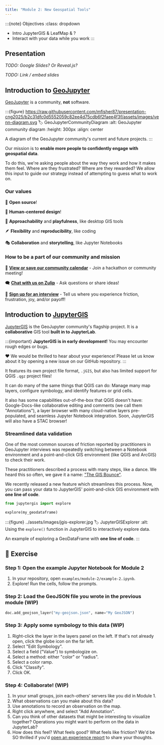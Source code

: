```yaml
---
title: "Module 2: New Geospatial Tools"
---
```


:::{note} Objectives
:class: dropdown

* Intro JupyterGIS & LeafMap & ?
* Interact with your data while you work
:::


## Presentation

_TODO: Google Slides? Or Reveal.js?_

_TODO: Link / embed slides_


## Introduction to [GeoJupyter](https://geojupyter.org/)

[GeoJupyter](https://geojupyter.org/) is a community, **not** software.

:::{figure} https://raw.githubusercontent.com/mfisher87/presentation-cng2025/b2c31dfc0d5552059c82ee4d75cdb6f2faee4f3f/assets/images/venn-diagram.svg
:label: GeoJupyterCommunityDiagram
:alt: GeoJupyter community diagram
:height: 300px
:align: center

A diagram of the GeoJupyter community's current and future projects.
:::

Our mission is to **enable more people to confidently engage with geospatial data**.

To do this, we're asking people about the way they work and how it makes them feel.
Where are they frustrated? Where are they rewarded?
We allow this input to guide our strategy instead of attempting to guess what to work
on.


### Our values

🤗 **Open source**!

👤 **Human-centered design**!

🤸 **Approachability** and **playfulness**, like desktop GIS tools

🪶 **Flexibility** and **reproducibility**, like coding

🎭 **Collaboration** and **storytelling**, like Jupyter Notebooks


### How to be a part of our community and mission

📅 [**View or save our community calendar**](https://geojupyter.org/calendar) -
Join a hackathon or community meeting!

🗨️ [**Chat with us on Zulip**](https://jupyter.zulipchat.com/#narrow/channel/471314-geojupyter) -
Ask questions or share ideas!

🎤 [**Sign up for an interview**](https://geojupyter.org/interviews/sign-up.html) -
Tell us where you experience friction, frustration, joy, and/or payoff!



## Introduction to [JupyterGIS](https://jupytergis.readthedocs.io/en/latest/)

[JupyterGIS](https://jupytergis.readthedocs.io/en/latest/) is the GeoJupyter community's flagship project.
It is a **collaborative** GIS tool **built in to JupyterLab**.

:::{important}
**JupyterGIS is in early development!**
You may encounter rough edges or bugs.

❤️ We would be thrilled to hear about your experience!
Please let us know about it by opening a new issue on our GitHub repository.
:::

It features its own project file format, `.jGIS`, but also has limited support for QGIS
`.qgz` project files!

It can do many of the same things that QGIS can do:
Manage many map layers,
configure symbology,
and identify features or grid cells.

It also has some capabilities out-of-the-box that QGIS doesn't have:
Google-Docs-like collaborative editing and comments (we call them "Annotations"),
a layer browser with many cloud-native layers pre-populated,
and seamless Jupyter Notebook integration.
Soon, JupyterGIS will also have a STAC browser!


### Streamlined data validation

One of the most common sources of friction reported by practitioners in GeoJupyter
interviews was repeatedly switching between a Notebook environment and a point-and-click
GIS environment (like QGIS and ArcGIS) to check their work.

These practitioners described a process with many steps, like a dance. We heard this so
often, we gave it a name:
["The GIS Bounce"](https://geojupyter.org/blog/20250410-community-insight-gis-bounce/).

We recently released a new feature which streamlines this process.
Now, you can pass your data to JupyterGIS' point-and-click GIS environment with
**one line of code**.

```python
from jupytergis import explore

explore(my_geodataframe)
```

:::{figure} ../assets/images/jgis-explorer.jpg
:label: JupyterGISExplorer
:alt: Using the `explore()` function in JupyterGIS to interactively explore data.

An example of exploring a GeoDataFrame with **one line of code**.
:::


## 💪 Exercise

### Step 1: Open the example Jupyter Notebook for Module 2

1. In your repository, open `examples/module-2/example-2.ipynb`.
1. Explore! Run the cells, follow the prompts.


### Step 2: Load the GeoJSON file you wrote in the previous module (WIP)

```python
doc.add_geojson_layer("my-geojson.json", name="My GeoJSON")
```



### Step 3: Apply some symbology to this data (WIP)

1. Right-click the layer in the layers panel on the left. If that's not already open,
   click the globe icon on the far left.
1. Select "Edit Symbology".
  1. Select a field ("Value") to symbologize on.
  1. Select a method: either "color" or "radius".
  1. Select a color ramp.
  1. Click "Classify".
  1. Click OK.


### Step 4: Collaborate! (WIP)

1. In your small groups, join each-others' servers like you did in Module 1.
1. What observations can you make about this data?
1. Use annotations to record an observation on the map.
  1. Right click anywhere, and select "Add Annotation".
1. Can you think of other datasets that might be interesting to visualize together?
   Operations you might want to perform on the data in JupyterLab?
1. How does this feel?
   What feels good?
   What feels like friction?
   We'd be SO thrilled if you'd
   [open an experience report](https://github.com/geojupyter/jupytergis/issues/new/choose)
   to share your thoughts.
